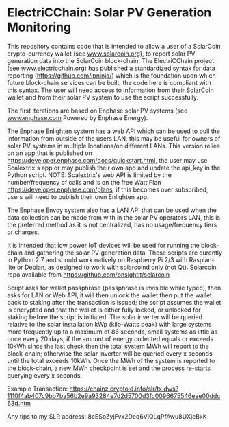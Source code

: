 # ElectriCChain: Solar PV Generation Monitoring

This repository contains code that is intended to allow a user of a SolarCoin crypto-currency wallet (see www.solarcoin.org), to report solar PV generation data into the SolarCoin block-chain.  The ElectriCChain project (see www.electricchain.org) has published a standardized syntax for data reporting (https://github.com/lpninja/) which is the foundation upon which future block-chain services can be built; the code here is compliant with this syntax.  The user will need access to information from their SolarCoin wallet and from their solar PV system to use the script successfully.

The first iterations are based on Enphase solar PV systems (see www.enphase.com  Powered by Enphase Energy).

The Enphase Enlighten system has a web API which can be used to pull the information from outside of the users LAN, this may be useful for owners of solar PV systems in multiple locations/on different LANs.  This version relies on an app that is published on https://developer.enphase.com/docs/quickstart.html, the user may use Scalextrix's app or may publish their own app and update the api_key in the Python script. 
NOTE: Scalextrix's web API is limited by the number/frequency of calls and is on the free Watt Plan https://developer.enphase.com/plans, if this becomes over subscribed, users will need to publish their own Enlighten app.

The Enphase Envoy system also has a LAN API that can be used when the data collection can be made from with in the solar PV operators LAN, this is the preferred method as it is not centralized, has no usage/frequency tiers or charges.

It is intended that low power IoT devices will be used for running the block-chain and gathering the solar PV generation data.  These scripts are curently in Python 2.7 and should work natively on Raspberry Pi 2/3 with Raspian-lite or Debian, as designed to work with solarcoind only (not Qt).  Solarcoin repo available from https://github.com/onsightit/solarcoin

Script asks for wallet passphrase (passphrase is invisible while typed), then asks for LAN or Web API, it will then unlock the wallet then put the wallet back to staking after the transaction is issued; the  script assumes the wallet is encrypted and that the wallet is either fully locked, or unlocked for staking before the script is initiated.
The solar inverter will be queried relative to the solar installation kWp (kilo-Watts peak) with large systems more frequently up to a maximum of 86 seconds, small systems as little as once every 20 days; if the amount of energy collected equals or exceeds 10kWh since the last check then the total system MWh will report to the block-chain; otherwise the solar inverter will be queried every x seconds until the total exceeds 10kWh.  Once the MWh of the system is reported to the block-chain, a new MWh checkpoint is set and the process re-starts querying every x seconds.

Example Transaction: https://chainz.cryptoid.info/slr/tx.dws?1110f4ab407c9bb7ba56b2e9a93284e7d2d5700d3fc0096675546eae00ddc63d.htm

Any tips to my SLR address: 8cESoZyjFvx2Deq6VjQLqPfAwu8UXjcBkK
